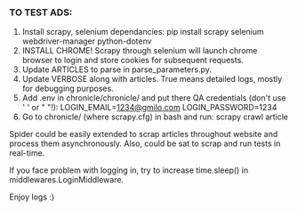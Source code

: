 ### TO TEST ADS:

1. Install scrapy, selenium dependancies: pip install scrapy selenium webdriver-manager python-dotenv
2. INSTALL CHROME!
   Scrapy through selenium will launch chrome browser to login and store cookies for subsequent requests.
3. Update ARTICLES to parse in parse_parameters.py.
4. Update VERBOSE along with articles. True means detailed logs, mostly for debugging purposes.
5. Add .env in chronicle/chronicle/ and put there QA credentials (don't use ' ' or " "!):
   LOGIN_EMAIL=1234@gmilo.com
   LOGIN_PASSWORD=1234
6. Go to chronicle/ (where scrapy.cfg) in bash and run:
   scrapy crawl article

Spider could be easily extended to scrap articles throughout website and process them asynchronously.
Also, could be sat to scrap and run tests in real-time.

If you face problem with logging in, try to increase time.sleep() in middlewares.LoginMiddleware.

Enjoy logs :)
